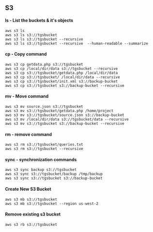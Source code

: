 ## S3

#### ls - List the buckets & it's objects

```
aws s3 ls
aws s3 ls s3://tgsbucket
aws s3 ls s3://tgsbucket --recursive
aws s3 ls s3://tgsbucket --recursive  --human-readable --summarize

```

#### cp - Copy command

```
aws s3 cp getdata.php s3://tgsbucket
aws s3 cp /local/dir/data s3://tgsbucket --recursive
aws s3 cp s3://tgsbucket/getdata.php /local/dir/data
aws s3 cp s3://tgsbucket/ /local/dir/data --recursive
aws s3 cp s3://tgsbucket/init.xml s3://backup-bucket
aws s3 cp s3://tgsbucket s3://backup-bucket --recursive
```

#### mv - Move command
```
aws s3 mv source.json s3://tgsbucket
aws s3 mv s3://tgsbucket/getdata.php /home/project
aws s3 mv s3://tgsbucket/source.json s3://backup-bucket
aws s3 mv /local/dir/data s3://tgsbucket/data --recursive
aws s3 mv s3://tgsbucket s3://backup-bucket --recursive
```

#### rm - remove command

```
aws s3 rm s3://tgsbucket/queries.txt
aws s3 rm s3://tgsbucket --recursive

```

#### sync - synchronization commands

```
aws s3 sync backup s3://tgsbucket
aws s3 sync s3://tgsbucket/backup /tmp/backup
aws s3 sync s3://tgsbucket s3://backup-bucket
```

#### Create New S3 Bucket

```
aws s3 mb s3://tgsbucket
aws s3 mb s3://tgsbucket --region us-west-2

```

#### Remove existing s3 bucket 

```
aws s3 rb s3://tgsbucket

```

